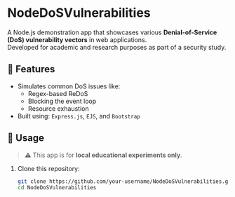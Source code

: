 # NodeDoSVulnerabilities

A Node.js demonstration app that showcases various **Denial-of-Service (DoS) vulnerability vectors** in web applications.  
Developed for academic and research purposes as part of a security study.

## 🚀 Features

- Simulates common DoS issues like:
  - Regex-based ReDoS
  - Blocking the event loop
  - Resource exhaustion
- Built using: `Express.js`, `EJS`, and `Bootstrap`

## 🧪 Usage

> ⚠️ This app is for **local educational experiments only**.
1. Clone this repository:
   ```bash
   git clone https://github.com/your-username/NodeDoSVulnerabilities.git
   cd NodeDoSVulnerabilities
